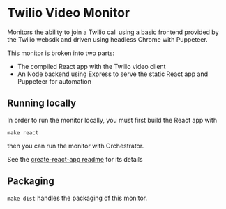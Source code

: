 # Twilio Video Monitor

Monitors the ability to join a Twilio call using a basic frontend provided by the
Twilio websdk and driven using headless Chrome with Puppeteer.

This monitor is broken into two parts:
  - The compiled React app with the Twilio video client
  - An Node backend using Express to serve the static React app and Puppeteer for automation

## Running locally

In order to run the monitor locally, you must first build the React app with

    make react

then you can run the monitor with Orchestrator.

See the [create-react-app readme](./reactapp/README.md) for its details

## Packaging

`make dist` handles the packaging of this monitor.

